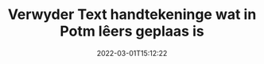 ---
############################# Static ############################
layout: "auto-gen-signature"
date: 2022-03-01T15:12:22
draft: false
operation: Delete
signaturetype: Text
fileformat: Potm
productName: Java
lang: af
productCode: java
otherformats: pdf doc docx docm dot dotm dotx odt ott rtf xls xlsx xlsm xlsb csv ods ots xltx xltm ppt pptx pps ppsx odp otp potx potm pptm ppsm
breadcrumb: Put Text signature on Potm for Java

############################# Head ############################
head_title: "Vee Text handtekeninge van Potm lêers uit via Java"
head_description: "Die uitvee van spesifieke Text handtekeninge van getekende Potm dokumente kan maklik uitgevoer word met kort Java kode."

############################# Header ############################
title: "Verwyder Text handtekeninge wat in Potm lêers geplaas is"
description: "Vee verskeie Text handtekeninge uit Potm dokumente uit. Die verwydering van Text handtekeninge vereis eenvoudige Java kode."
bg_image: "https://cms.admin.containerize.com/templates/aspose/App_Themes/V3/images/bg/header1.png"
bg_overlay: false
button:
    enable: true

############################# SubMenu ############################
submenu:
    enable: true

    left:
        img_alt: "GroupDocs.Signature for Java"
        image: "https://cms.admin.containerize.com/templates/groupdocs/images/product-logos/90x90-noborder/groupdocs-signature-java.png"
        product: "GroupDocs.Signature"
        platform: "Java"



############################# About ############################
about:
    enable: true
    title: "Kry inligting oor GroupDocs.Signature for Java API-kenmerke"
    content: |
        [GroupDocs.Signature for Java](https://products.groupdocs.com/signature/java/) API bied baie maniere om jou dokumente te verwerk deur elektroniese handtekeninge te gebruik. Digitale handtekeninge soos tekste, beelde, digitale sertifikate, strepieskodes, QR-kodes, seëls of metadata is beskikbaar. Kliënte het die moontlikheid om digitale handtekeninge by PDF's, MS Word-dokumente, MS Excel-werkboeke, MS PowerPoint-aanbiedings, Adobe Photoshop-lêers en verskeie beeldformate by te voeg, uit te vee, op te dateer, te verifieer of te soek. 'n Groot aantal nuttige kenmerke en instellings word verskaf.
    

############################# Steps ############################
steps:
    enable: true
    title_left: "Hoe om Text-handtekeninge uit jou Potm-dokument te verwyder"
    content_left: |
        [GroupDocs.Signature for Java](https://products.groupdocs.com/signature/java/) bied nuttige kenmerk vir die skoonmaak van Potm dokumente van Text handtekeninge met 'n paar reëls kode.
        
        * Eerstens, instansieer Handtekening-objek wat deurgaanpad na jou dokument as 'n konstruktor parameter.
        * Skep dan 'n toepaslike handtekeningvoorwerp en stel sy unieke identifiseerder op.
        * Daarna, roep Verwyder metode deur handtekeningvoorwerp wat uitgevee moet word.
        * Laastens, die resultate van die proses.

    title_right: "Stelselvereistes"
    content_right: |
        GroupDocs.Signature for Java word op alle groot platforms en bedryfstelsels ondersteun. Voordat u die kode hieronder uitvoer, maak asseblief seker dat u die volgende voorvereistes op u stelsel geïnstalleer het.

        * Bedryfstelsels: Microsoft Windows, Linux, MacOS
        * Ontwikkelingsomgewings: NetBeans, Intellij IDEA, Eclipse, etc.
        * Java runtime: J2SE 6.0 and above
        * Laai die nuutste weergawe van GroupDocs.Signature for Java af vanaf [Maven](https://repository.groupdocs.com/webapp/#/artifacts/browse/tree/General/repo/com/groupdocs/groupdocs-signature)
         
    code: |
        ```java    
                
        // Set up input Potm file
        String filePath = "input.potm";
        // Set up output file
        String outputFilePath = "output.potm";

        // Instantiate Signature for input file
        Signature signature = new Signature(filePath);

        // Id of signature which is supposed to be deleted
        // such Id may be obtained as result of search operation
        String id = "ff988ab1-7403-4c8d-8db7-f2a56b9f8530";

        // provide signature features to delete
        TextSignature signatureToDelete = new TextSignature(id);

        // delete signature
        Boolean deleteResult = signature.delete(outputFilePath, signatureToDelete);

        // process deletion result
        if (deleteResult)
        {
                System.out.println("Signature was deleted successfully!");
        }
        ```

############################# Demos ############################
demos:
    enable: true
    title: "Ondertekening met Text handtekeninge Live Demo"
    content: |
       Voeg nou verskeie elektroniese handtekeninge by die Potm-lêer deur die [GroupDocs.Signature-toepassing](https://products.groupdocs.app/signature/family) webwerf te besoek.          

############################# More Formats ############################
more_formats:
    enable: true
    title: "Vee jou Text handtekeninge uit met Java"
    content: |
        "Skraping van e-handtekeninge wat by verskeie dokumentformate gevoeg is. Verwyder handtekeninge vinnig sonder ekstra kode."
    format: 
       
       
back_to_top:
    enable: true
---